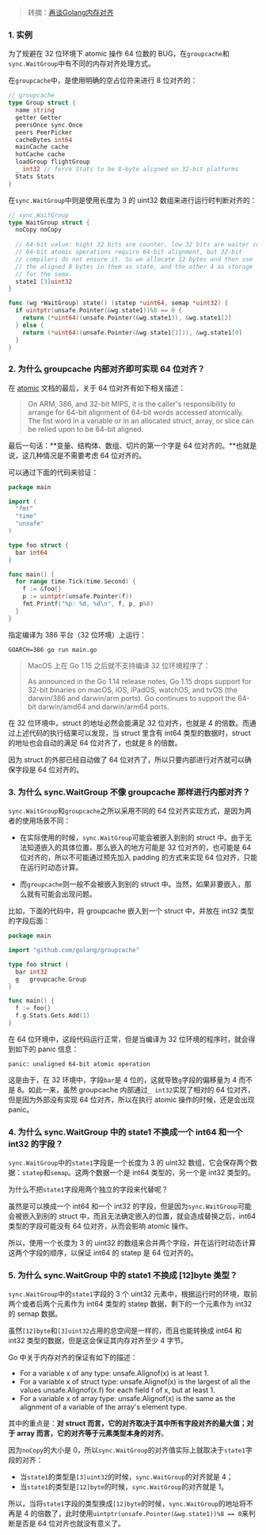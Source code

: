 > 转摘：[再谈Golang内存对齐](https://mp.weixin.qq.com/s/VllZHAcZh2zTjHyjd-ixVA)

### 1. 实例

为了规避在 32 位环境下 atomic 操作 64 位数的 BUG，在`groupcache`和`sync.WaitGroup`中有不同的内存对齐处理方式。

在`groupcache`中，是使用明确的空占位符来进行 8 位对齐的：

```go
// groupcache
type Group struct {
  name string
  getter Getter
  peersOnce sync.Once
  peers PeerPicker
  cacheBytes int64
  mainCache cache
  hotCache cache
  loadGroup flightGroup
  _ int32 // force Stats to be 8-byte aligned on 32-bit platforms
  Stats Stats
}
```

在`sync.WaitGroup`中则是使用长度为 3 的 uint32 数组来进行运行时判断对齐的：

```go
// sync.WaitGroup
type WaitGroup struct {
  noCopy noCopy
  
  // 64-bit value: hight 32 bits are counter, low 32 bits are waiter count.
  // 64-bit atomic operations require 64-bit alignment, but 32-bit
  // compilers do not ensure it. So we allocate 12 bytes and then use
  // the aligned 8 bytes in them as state, and the other 4 as storage
  // for the sema.
  state1 [3]uint32
}

func (wg *WaitGroup) state() (statep *uint64, semap *uint32) {
  if uintptr(unsafe.Pointer(&wg.state1))%8 == 0 {
    return (*uint64)(unsafe.Pointer(&wg.state1)), &wg.state1[2]
  } else {
    return (*uint64)(unsafe.Pointer(&wg.state1[1])), &wg.state1[0]
  }
}
```

### 2. 为什么 groupcache 内部对齐即可实现 64 位对齐？

在 [atomic](https://pkg.go.dev/sync/atomic) 文档的最后，关于 64 位对齐有如下相关描述：

> On ARM, 386, and 32-bit MIPS, it is the caller's responsibility to arrange for 64-bit alignment of 64-bit words accessed atomically. The fist word in a variable or in an allocated struct, array, or slice can be relied upon to be 64-bit aligned.

最后一句话：**变量、结构体、数组、切片的第一个字是 64 位对齐的。**也就是说，这几种情况是不需要考虑 64 位对齐的。

可以通过下面的代码来验证：

```go
package main

import (
  "fmt"
  "time"
  "unsafe"
)

type foo struct {
  bar int64
}

func main() {
  for range time.Tick(time.Second) {
    f := &foo{}
    p := uintptr(unsafe.Pointer(f))
    fmt.Printf("%p: %d, %d\n", f, p, p%8)
  }
}
```

指定编译为 386 平台（32 位环境）上运行：

```shell
GOARCH=386 go run main.go
```

> MacOS 上在 Go 1.15 之后就不支持编译 32 位环境程序了：
> 
> As announced in the Go 1.14 release notes, Go 1.15 drops support for 32-bit binaries on macOS, iOS, iPadOS, watchOS, and tvOS (the darwin/386 and darwin/arm ports). Go continues to support the 64-bit darwin/amd64 and darwin/arm64 ports.

在 32 位环境中，struct 的地址必然会能满足 32 位对齐，也就是 4 的倍数。而通过上述代码的执行结果可以发现，当 struct 里含有 int64 类型的数据时，struct 的地址也会自动的满足 64 位对齐了，也就是 8 的倍数。

因为 struct 的外部已经自动做了 64 位对齐了，所以只要内部进行对齐就可以确保字段是 64 位对齐的。

### 3. 为什么 sync.WaitGroup 不像 groupcache 那样进行内部对齐？

`sync.WaitGroup`和`groupcache`之所以采用不同的 64 位对齐实现方式，是因为两者的使用场景不同：

* 在实际使用的时候，`sync.WaitGroup`可能会被嵌入到别的 struct 中。由于无法知道嵌入的具体位置，那么嵌入的地方可能是 32 位对齐的，也可能是 64 位对齐的，所以不可能通过预先加入 padding 的方式来实现 64 位对齐，只能在运行时动态计算。

* 而`groupcache`则一般不会被嵌入到别的 struct 中。当然，如果非要嵌入，那么就有可能会出现问题。

比如，下面的代码中，将 groupcache 嵌入到一个 struct 中，并放在 int32 类型的字段后面：

```go
package main

import "github.com/golang/groupcache"

type foo struct {
  bar int32
  g   groupcache.Group
}

func main() {
  f := foo{}
  f.g.Stats.Gets.Add(1)
}
```

在 64 位环境中，这段代码运行正常，但是当编译为 32 位环境的程序时，就会得到如下的 panic 信息：

```
panic: unaligned 64-bit atomic operation
```

这是由于，在 32 环境中，字段`bar`是 4 位的，这就导致`g`字段的偏移量为 4 而不是 8。如此一来，虽然 groupcache 内部通过`_ int32`实现了相对的 64 位对齐，但是因为外部没有实现 64 位对齐，所以在执行 atomic 操作的时候，还是会出现 panic。

### 4. 为什么 sync.WaitGroup 中的 state1 不换成一个 int64 和一个 int32 的字段？

`sync.WaitGroup`中的`state1`字段是一个长度为 3 的 uint32 数组，它会保存两个数据：`statep`和`semap`。这两个数据一个是 int64 类型的，另一个是 int32 类型的。

为什么不把`state1`字段用两个独立的字段来代替呢？

虽然是可以换成一个 int64 和一个 int32 的字段，但是因为`sync.WaitGroup`可能会被嵌入到别的 struct 中，而且无法确定嵌入的位置，就会造成替换之后，int64 类型的字段可能没有 64 位对齐，从而会影响 atomic 操作。

所以，使用一个长度为 3 的 uint32 的数组来合并两个字段，并在运行时动态计算这两个字段的顺序，以保证 int64 的 statep 是 64 位对齐的。

### 5. 为什么 sync.WaitGroup 中的 state1 不换成 [12]byte 类型？

`sync.WaitGroup`中的`state1`字段的 3 个 uint32 元素中，根据运行时的环境，取前两个或者后两个元素作为 int64 类型的 statep 数据，剩下的一个元素作为 int32 的 semap 数据。

虽然`[12]byte`和`[3]uint32`占用的总空间是一样的，而且也能转换成 int64 和 int32 类型的数据，但是这会保证其内存对齐至少 4 字节。

Go 中关于内存对齐的保证有如下的描述：

* For a variable x of any type: unsafe.Alignof(x) is at least 1.
* For a variable x of struct type: unsafe.Alignof(x) is the largest of all the values unsafe.Alignof(x.f) for each field f of x, but at least 1.
* For a variable x of array type: unsafe.Alignof(x) is the same as the alignment of a variable of the array's element type.

其中的重点是：**对 struct 而言，它的对齐取决于其中所有字段对齐的最大值；对于 array 而言，它的对齐等于元素类型本身的对齐**。

因为`noCopy`的大小是 0，所以`sync.WaitGroup`的对齐值实际上就取决于`state1`字段的对齐：

* 当`state1`的类型是`[3]uint32`的时候，`sync.WaitGroup`的对齐就是 4；
* 当`state1`的类型是`[12]byte`的时候，`sync.WaitGroup`的对齐就是 1。

所以，当将`state1`字段的类型换成`[12]byte`的时候，`sync.WaitGroup`的地址将不再是 4 的倍数了，此时使用`uintptr(unsafe.Pointer(&wg.state1))%8 == 0`来判断是否是 64 位对齐也就没有意义了。


